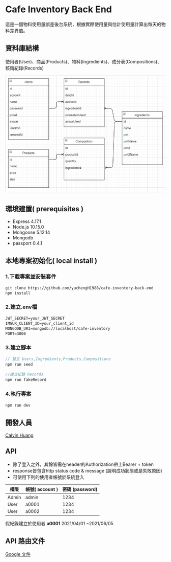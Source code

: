 # Cafe Inventory Back End

這是一個物料使用量誤差後台系統，根據實際使用量與估計使用量計算出每天的物料差異值。

## 資料庫結構

使用者(User)、商品(Products)、物料(Ingredients)、成分表(Compositions)、核銷紀錄(Records)

![資料庫結構](pics/ERD.jpg)

## 環境建置( prerequisites )

- Express 4.17.1
- Node.js 10.15.0
- Mongoose 5.12.14
- Mongodb
- passport 0.4.1

## 本地專案初始化( local install )

### 1.下載專案並安裝套件

  ```text
  git clone https://github.com/yuchengH1988/cafe-inventory-back-end
  npm install
  ```

### 2.建立.env檔

```text
JWT_SECRET=your_JWT_SECRET
IMGUR_CLIENT_ID=your_client_id
MONGODB_URI=mongodb://localhost/cafe-inventory
PORT=3000
```

### 3.建立腳本

```jsx
// 建立 Users,Ingredients,Products,Compositions
npm run seed
```

```jsx
//建立紀錄 Records
npm run fakeRecord
```

### 4.執行專案

```jsx
npm run dev
```

## 開發人員

[Calvin Huang](https://github.com/yuchengH1988/twitter-api-2020)

## API

- 除了登入之外，其餘皆需在header的Authorization帶上Bearer +  token
- response皆包含http status code & message (說明成功狀態或是失敗原因)
- 可使用下列的使用者帳號於系統登入

| 權限  | 帳號( account ) | 密碼 (password) |
| ----- | --------------- | ---------------- |
| Admin | admin           | 1234             |
| User  | a0001           | 1234             |
| User  | a0002           | 1234             |

假紀錄建立於使用者 **a0001** 2021/04/01 ~2021/06/05

## API 路由文件

[Google 文件](https://docs.google.com/spreadsheets/d/12BCdMNRJ5ZTX3S2K_OVcSepJK3ziaQC7d5HEzipm_rg/edit?usp=sharing)
